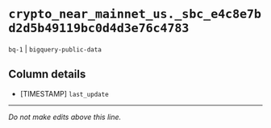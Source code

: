 # `crypto_near_mainnet_us._sbc_e4c8e7bd2d5b49119bc0d4d3e76c4783`
`bq-1` | `bigquery-public-data`

## Column details
* [TIMESTAMP] `last_update`

-------------------------------------------------------------------------------
*Do not make edits above this line.*
